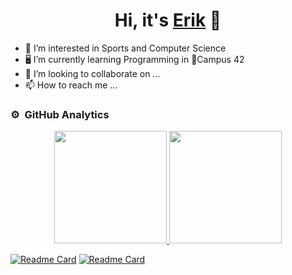 <div align="center">
<h1 align="center">Hi, it's <a href="https://">Erik</a> 👋</h1>
</div>
<!---
Poner Banner aquí
--->

- 👀 I’m interested in Sports and Computer Science
- 🖥️ I’m currently learning Programming in 📍Campus 42
- 💞️ I’m looking to collaborate on ...
- 📫 How to reach me ...

<!---
kirisuoc/kirisuoc is a ✨ special ✨ repository because its `README.md` (this file) appears on your GitHub profile.
You can click the Preview link to take a look at your changes.

- 🌱 I’m currently learning how to develop Websites to become a Front End Developer
--->

### ⚙️ &nbsp;GitHub Analytics

<p align="center">
<a href="https://github.com/kirisuoc">
  <img height="180em" src="https://github-readme-stats-eight-theta.vercel.app/api?username=kirisuoc&show_icons=true&theme=github_dark&include_all_commits=true&count_private=true"/>
  <img height="180em" src="https://github-readme-stats-eight-theta.vercel.app/api/top-langs/?username=kirisuoc&layout=compact&langs_count=8&theme=github_dark"/>

  [![Readme Card](https://github-readme-stats.vercel.app/api/pin/?username=kirisuoc&repo=metrobilbao-now&theme=github_dark)](https://github.com/anuraghazra/github-readme-stats)
  [![Readme Card](https://github-readme-stats.vercel.app/api/pin/?username=kirisuoc&repo=so_long&theme=github_dark)](https://github.com/anuraghazra/github-readme-stats)

  
  </a>
</p>

<!---
> [!NOTE]
> Aquí tienes una nota


> [!TIP]
> Aquí tienes una nota


> [!IMPORTANT]
> Aquí tienes una nota


> [!WARNING]
> Aquí tienes una nota


> [!CAUTION]
> Aquí tienes una nota
--->
